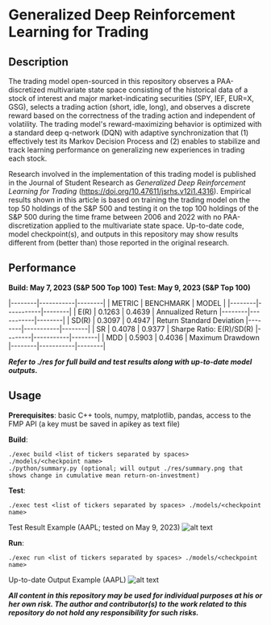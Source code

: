 # Generalized Deep Reinforcement Learning for Trading

## Description

The trading model open-sourced in this repository observes a PAA-discretized multivariate state space consisting of the historical data of a stock of interest and major market-indicating securities (SPY, IEF, EUR=X, GSG), selects a trading action (short, idle, long), and observes a discrete reward based on the correctness of the trading action and independent of volatility. The trading model's reward-maximizing behavior is optimized with a standard deep q-network (DQN) with adaptive synchronization that (1) effectively test its Markov Decision Process and (2) enables to stabilize and track learning performance on generalizing new experiences in trading each stock.

Research involved in the implementation of this trading model is published in the Journal of Student Research as *Generalized Deep Reinforcement Learning for Trading* (https://doi.org/10.47611/jsrhs.v12i1.4316). Empirical results shown in this article is based on training the trading model on the top 50 holdings of the S&P 500 and testing it on the top 100 holdings of the S&P 500 during the time frame between 2006 and 2022 with no PAA-discretization applied to the multivariate state space. Up-to-date code, model checkpoint(s), and outputs in this repository may show results different from (better than) those reported in the original research.

## Performance 

**Build: May 7, 2023 (S&P 500 Top 100)**
**Test: May 9, 2023 (S&P Top 100)**

|--------|-----------|--------|
| METRIC | BENCHMARK | MODEL  |
|--------|-----------|--------|
| E(R)   | 0.1263    | 0.4639 | Annualized Return
|--------|-----------|--------|
| SD(R)  | 0.3097    | 0.4947 | Return Standard Deviation
|--------|-----------|--------| 
| SR     | 0.4078    | 0.9377 | Sharpe Ratio: E(R)/SD(R)
|--------|-----------|--------| 
| MDD    | 0.5903    | 0.4036 | Maximum Drawdown
|--------|-----------|--------|

***Refer to ./res for full build and test results along with up-to-date model outputs.***

## Usage

**Prerequisites**: basic C++ tools, numpy, matplotlib, pandas, access to the FMP API (a key must be saved in apikey as text file)

**Build**:
~~~
./exec build <list of tickers separated by spaces> ./models/<checkpoint name>
./python/summary.py (optional; will output ./res/summary.png that shows change in cumulative mean return-on-investment)
~~~

**Test**:
~~~
./exec test <list of tickers separated by spaces> ./models/<checkpoint name>
~~~

Test Result Example (AAPL; tested on May 9, 2023)
![alt text](https://github.com/junyoung-sim/quant/res/test/AAPL.png?raw=true)

**Run**:
~~~
./exec run <list of tickers separated by spaces> ./models/<checkpoint name>
~~~

Up-to-date Output Example (AAPL)
![alt text](https://github.com/junyoung-sim/quant/res/AAPL.png?raw=true)

***All content in this repository may be used for individual purposes at his or her own risk. The author and contributor(s) to the work related to this repository do not hold any responsibility for such risks.***